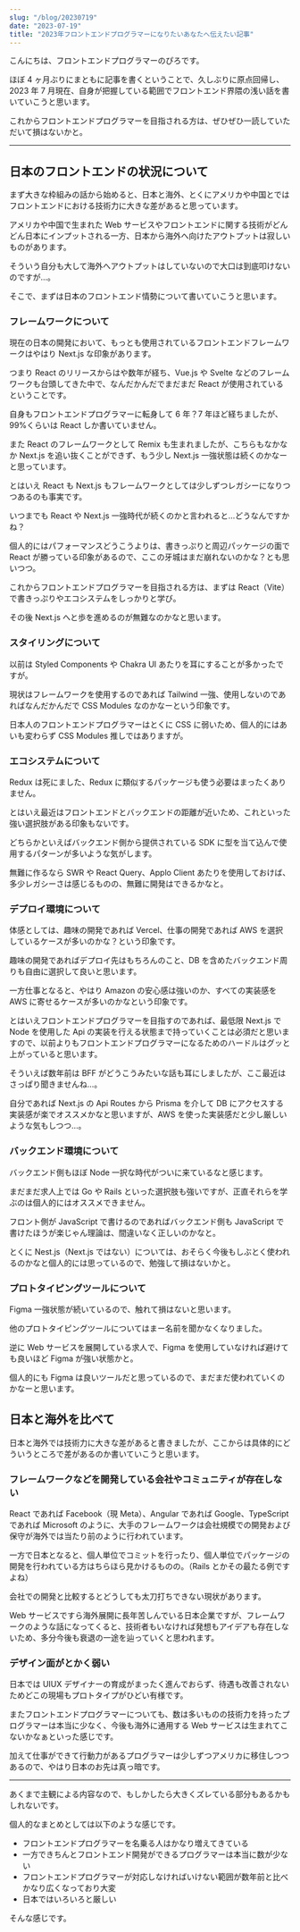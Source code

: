 ```yaml
---
slug: "/blog/20230719"
date: "2023-07-19"
title: "2023年フロントエンドプログラマーになりたいあなたへ伝えたい記事"
---
```


こんにちは、フロントエンドプログラマーのぴろです。

ほぼ 4 ヶ月ぶりにまともに記事を書くということで、久しぶりに原点回帰し、2023 年 7 月現在、自身が把握している範囲でフロントエンド界隈の浅い話を書いていこうと思います。

これからフロントエンドプログラマーを目指される方は、ぜひぜひ一読していただいて損はないかと。

---

## 日本のフロントエンドの状況について

まず大きな枠組みの話から始めると、日本と海外、とくにアメリカや中国とではフロントエンドにおける技術力に大きな差があると思っています。

アメリカや中国で生まれた Web サービスやフロントエンドに関する技術がどんどん日本にインプットされる一方、日本から海外へ向けたアウトプットは寂しいものがあります。

そういう自分も大して海外へアウトプットはしていないので大口は到底叩けないのですが…。

そこで、まずは日本のフロントエンド情勢について書いていこうと思います。

### フレームワークについて

現在の日本の開発において、もっとも使用されているフロントエンドフレームワークはやはり Next.js な印象があります。

つまり React のリリースからはや数年が経ち、Vue.js や Svelte などのフレームワークも台頭してきた中で、なんだかんだでまだまだ React が使用されているということです。

自身もフロントエンドプログラマーに転身して 6 年？7 年ほど経ちましたが、99%くらいは React しか書いていません。

また React のフレームワークとして Remix も生まれましたが、こちらもなかなか Next.js を追い抜くことができず、もう少し Next.js 一強状態は続くのかなーと思っています。

とはいえ React も Next.js もフレームワークとしては少しずつレガシーになりつつあるのも事実です。

いつまでも React や Next.js 一強時代が続くのかと言われると…どうなんですかね？

個人的にはパフォーマンスどうこうよりは、書きっぷりと周辺パッケージの面で React が勝っている印象があるので、ここの牙城はまだ崩れないのかな？とも思いつつ。

これからフロントエンドプログラマーを目指される方は、まずは React（Vite）で書きっぷりやエコシステムをしっかりと学び。

その後 Next.js へと歩を進めるのが無難なのかなと思います。

### スタイリングについて

以前は Styled Components や Chakra UI あたりを耳にすることが多かったですが。

現状はフレームワークを使用するのであれば Tailwind 一強、使用しないのであればなんだかんだで CSS Modules なのかなーという印象です。

日本人のフロントエンドプログラマーはとくに CSS に弱いため、個人的にはあいも変わらず CSS Modules 推しではありますが。

### エコシステムについて

Redux は死にました、Redux に類似するパッケージも使う必要はまったくありません。

とはいえ最近はフロントエンドとバックエンドの距離が近いため、これといった強い選択肢がある印象もないです。

どちらかといえばバックエンド側から提供されている SDK に型を当て込んで使用するパターンが多いような気がします。

無難に作るなら SWR や React Query、Applo Client あたりを使用しておけば、多少レガシーさは感じるものの、無難に開発はできるかなと。

### デプロイ環境について

体感としては、趣味の開発であれば Vercel、仕事の開発であれば AWS を選択しているケースが多いのかな？という印象です。

趣味の開発であればデプロイ先はもちろんのこと、DB を含めたバックエンド周りも自由に選択して良いと思います。

一方仕事となると、やはり Amazon の安心感は強いのか、すべての実装感を AWS に寄せるケースが多いのかなという印象です。

とはいえフロントエンドプログラマーを目指すのであれば、最低限 Next.js で Node を使用した Api の実装を行える状態まで持っていくことは必須だと思いますので、以前よりもフロントエンドプログラマーになるためのハードルはグッと上がっていると思います。

そういえば数年前は BFF がどうこうみたいな話も耳にしましたが、ここ最近はさっぱり聞きませんね…。

自分であれば Next.js の Api Routes から Prisma を介して DB にアクセスする実装感が楽でオススメかなと思いますが、AWS を使った実装感だと少し厳しいような気もしつつ…。

### バックエンド環境について

バックエンド側もほぼ Node 一択な時代がついに来ているなと感じます。

まだまだ求人上では Go や Rails といった選択肢も強いですが、正直それらを学ぶのは個人的にはオススメできません。

フロント側が JavaScript で書けるのであればバックエンド側も JavaScript で書けたほうが楽じゃん理論は、間違いなく正しいのかなと。

とくに Nest.js（Next.js ではない）については、おそらく今後もしぶとく使われるのかなと個人的には思っているので、勉強して損はないかと。

### プロトタイピングツールについて

Figma 一強状態が続いているので、触れて損はないと思います。

他のプロトタイピングツールについてはまー名前を聞かなくなりました。

逆に Web サービスを展開している求人で、Figma を使用していなければ避けても良いほど Figma が強い状態かと。

個人的にも Figma は良いツールだと思っているので、まだまだ使われていくのかなーと思います。

## 日本と海外を比べて

日本と海外では技術力に大きな差があると書きましたが、ここからは具体的にどういうところで差があるのか書いていこうと思います。

### フレームワークなどを開発している会社やコミュニティが存在しない

React であれば Facebook（現 Meta）、Angular であれば Google、TypeScript であれば Microsoft のように、大手のフレームワークは会社規模での開発および保守が海外では当たり前のように行われています。

一方で日本となると、個人単位でコミットを行ったり、個人単位でパッケージの開発を行われている方はちらほら見かけるものの。（Rails とかその最たる例ですよね）

会社での開発と比較するとどうしても太刀打ちできない現状があります。

Web サービスですら海外展開に長年苦しんでいる日本企業ですが、フレームワークのような話になってくると、技術者もいなければ発想もアイデアも存在しないため、多分今後も衰退の一途を辿っていくと思われます。

### デザイン面がとかく弱い

日本では UIUX デザイナーの育成がまったく進んでおらず、待遇も改善されないためどこの現場もプロトタイプがひどい有様です。

またフロントエンドプログラマーについても、数は多いものの技術力を持ったプログラマーは本当に少なく、今後も海外に通用する Web サービスは生まれてこないかなぁといった感じです。

加えて仕事ができて行動力があるプログラマーは少しずつアメリカに移住しつつあるので、やはり日本のお先は真っ暗です。

---

あくまで主観による内容なので、もしかしたら大きくズレている部分もあるかもしれないです。

個人的なまとめとしては以下のような感じです。

- フロントエンドプログラマーを名乗る人はかなり増えてきている
- 一方できちんとフロントエンド開発ができるプログラマーは本当に数が少ない
- フロントエンドプログラマーが対応しなければいけない範囲が数年前と比べかなり広くなっており大変
- 日本ではいろいろと厳しい

そんな感じです。
